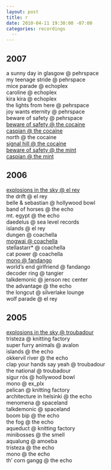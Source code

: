 ```yaml
---
layout: post
title: r
date: 2010-04-11 19:30:00 -07:00
categories: recordings
  -- 
---
```


## 2007

a sunny day in glasgow @ pehrspace  
my teenage stride @ pehrspace  
mice parade @ echoplex  
caroline @ echoplex  
kira kira @ echoplex  
the lights from here @ pehrspace  
joy wants eternity @ pehrspace  
beware of safety @ pehrspace  
[beware of safety @ the cocaine](http://www.archive.org/details/bewareofsafety2007-05-05.aud.flac16)  
[caspian @ the cocaine](http://www.archive.org/details/caspian2007-05-05.aud.flac16)  
north @ the cocaine  
[signal hill @ the cocaine](http://www.archive.org/details/signalhill2007-05-05.aud.flac16)  
[beware of safety @ the mint](http://www.archive.org/details/bewareofsafety2007-05-03.aud.flac16)  
[caspian @ the mint](http://www.archive.org/details/caspian2007-05-03.aud.flac16)  

## 2006

[explosions in the sky @ el rey](http://www.archive.org/details/eits2006-11-14.aud.flac16)  
the drift @ el rey  
belle & sebastian @ hollywood bowl  
band of horses @ the echo  
mt. egypt @ the echo  
daedelus @ sea level records  
islands @ el rey  
dungen @ coachella  
[mogwai @ coachella](http://www.archive.org/details/mogwai2006-04-30)  
stellastarr* @ coachella  
cat power @ coachella  
[mono @ fandango](http://www.archive.org/details/mono2006-03-22.aud.flac16)  
world’s end girlfriend @ fandango  
decoder ring @ tangier  
talkdemonic @ jenson rec center  
the advantage @ the echo  
the longcut @ silverlake lounge  
wolf parade @ el rey  

## 2005

[explosions in the sky @ troubadour](http://www.archive.org/details/eits2005-12-16.flac16)  
tristeza @ knitting factory  
super furry animals @ avalon  
islands @ the echo  
okkervil river @ the echo  
clap your hands say yeah @ troubadour  
the national @ troubadour  
sigur rós @ hollywood bowl  
mono @ ex_plx  
pelican @ knitting factory  
architecture in helsinki @ the echo  
menomena @ spaceland  
talkdemonic @ spaceland  
boom bip @ the echo  
the fog @ the echo  
aqueduct @ knitting factory  
minibosses @ the smell  
aqualung @ amoeba  
tristeza @ the echo  
mono @ the echo  
th’ corn gangg @ the echo  
